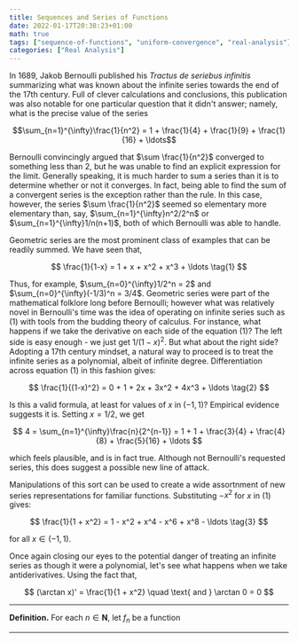 ```yaml
---
title: Sequences and Series of Functions
date: 2022-01-17T20:38:23+01:00
math: true
tags: ["sequence-of-functions", "uniform-convergence", "real-analysis"]
categories: ["Real Analysis"]
---
```


In 1689, Jakob Bernoulli published his *Tractus de seriebus infinitis* summarizing what was known about the infinite series towards the end of the 17th century. Full of clever calculations and conclusions, this publication was also notable for one particular question that it didn't answer; namely, what is the precise value of the series

$$\sum_{n=1}^{\infty}\frac{1}{n^2} = 1 + \frac{1}{4} + \frac{1}{9} + \frac{1}{16} + \ldots$$

Bernoulli convincingly argued that $\sum \frac{1}{n^2}$ converged to something less than $2$, but he was unable to find an explicit expression for the limit. Generally speaking, it is much harder to sum a series than it is to determine whether or not it converges. In fact, being able to find the sum of a convergent series is the exception rather than the rule. In this case, however, the series $\sum \frac{1}{n^2}$ seemed so elementary more elementary than, say, $\sum_{n=1}^{\infty}n^2/2^n$ or $\sum_{n=1}^{\infty}1/n(n+1)$, both of which Bernoulli was able to handle.

Geometric series are the most prominent class of examples that can be readily summed. We have seen that,

$$
\frac{1}{1-x} = 1 + x + x^2 + x^3 + \ldots \tag{1}
$$

Thus, for example, $\sum_{n=0}^{\infty}1/2^n = 2$ and $\sum_{n=0}^{\infty}(-1/3)^n = 3/4$. Geometric series were part of the mathematical folklore long before Bernoulli; however what was relatively novel in Bernoulli's time was the idea of operating on infinite series such as (1) with tools from the budding theory of calculus. For instance, what happens if we take the derivative on each side of the equation (1)? The left side is easy enough - we just get $1/(1-x)^2$. But what about the right side? Adopting a 17th century mindset, a natural way to proceed is to treat the infinite series as a polynomial, albeit of infinite degree. Differentiation across equation (1) in this fashion gives:

$$
\frac{1}{(1-x)^2} = 0 + 1 + 2x + 3x^2 + 4x^3 + \ldots \tag{2}
$$

Is this a valid formula, at least for values of $x$ in $(-1,1)$? Empirical evidence suggests it is. Setting $x = 1/2$, we get

$$
4 = \sum_{n=1}^{\infty}\frac{n}{2^{n-1}} = 1 + 1 + \frac{3}{4} + \frac{4}{8} + \frac{5}{16} + \ldots 
$$

which feels plausible, and is in fact true. Although not Bernoulli's requested series, this does suggest a possible new line of attack.

Manipulations of this sort can be used to create a wide assortnment of new series representations for familiar functions. Substituting $-x^2$ for $x$ in (1) gives:

$$
\frac{1}{1 + x^2} = 1 - x^2 + x^4 - x^6 + x^8 - \ldots \tag{3}
$$

for all $x \in (-1,1)$.

Once again closing our eyes to the potential danger of treating an infinite series as though it were a polynomial, let's see what happens when we take antiderivatives. Using the fact that,

$$
(\arctan x)' = \frac{1}{1 + x^2} \quad \text{ and } \arctan 0 = 0
$$

---
**Definition.** For each $n \in \mathbf{N}$, let $f_n$ be a function

---